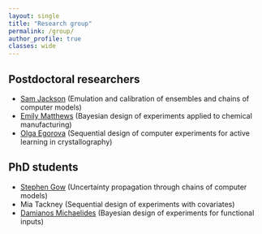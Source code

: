 ```yaml
---
layout: single
title: "Research group"
permalink: /group/
author_profile: true
classes: wide
---
```


## Postdoctoral researchers

- [Sam Jackson](https://www.southampton.ac.uk/maths/about/staff/sej1a18.page) (Emulation and calibration of ensembles and chains of computer models)
- [Emily Matthews](https://www.southampton.ac.uk/maths/about/staff/esr1g08.page) (Bayesian design of experiments applied to chemical manufacturing)
- [Olga Egorova](https://www.linkedin.com/in/olga-egorova-1123554b/?originalSubdomain=uk) (Sequential design of computer experiments for active learning in crystallography)

## PhD students

- [Stephen Gow](https://cmg.soton.ac.uk/people/sg16g11/) (Uncertainty propagation through chains of computer models)
- Mia Tackney (Sequential design of experiments with covariates)
- [Damianos Michaelides](https://www.linkedin.com/in/damianos-michaelides-384a60135/?originalSubdomain=uk) (Bayesian design of experiments for functional inputs)